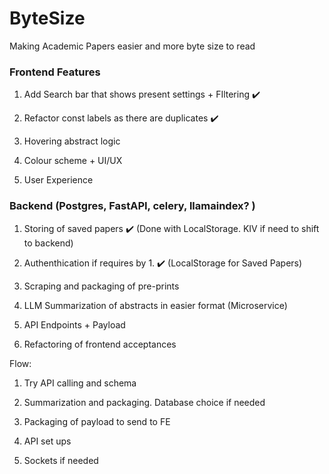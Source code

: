 # ByteSize
Making Academic Papers easier and more byte size to read 


### Frontend Features 

1. Add Search bar that shows present settings + FIltering ✔️

2. Refactor const labels as there are duplicates ✔️

3. Hovering abstract logic 

4. Colour scheme + UI/UX 

5. User Experience 


### Backend (Postgres, FastAPI, celery, llamaindex? )

1. Storing of saved papers ✔️ (Done with LocalStorage. KIV if need to shift to backend)

2. Authenthication if requires by 1. ✔️ (LocalStorage for Saved Papers)

3. Scraping and packaging of pre-prints 

4. LLM Summarization of abstracts in easier format  (Microservice)

5. API Endpoints + Payload 

6. Refactoring of frontend acceptances


Flow: 

1. Try API calling and schema 

2. Summarization and packaging. Database choice if needed

3. Packaging of payload to send to FE 

4. API set ups

5. Sockets if needed 